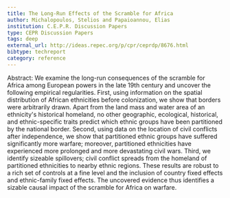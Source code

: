 ```yaml
---
title: The Long-Run Effects of the Scramble for Africa
author: Michalopoulos, Stelios and Papaioannou, Elias
institution: C.E.P.R. Discussion Papers
type: CEPR Discussion Papers
tags: deep
external_url: http://ideas.repec.org/p/cpr/ceprdp/8676.html
bibtype: techreport
category: reference
---
```

Abstract: We examine the long-run consequences of the scramble for Africa among European powers in the late 19th century and uncover the following empirical regularities. First, using information on the spatial distribution of African ethnicities before colonization, we show that borders were arbitrarily drawn. Apart from the land mass and water area of an ethnicity's historical homeland, no other geographic, ecological, historical, and ethnic-specific traits predict which ethnic groups have been partitioned by the national border. Second, using data on the location of civil conflicts after independence, we show that partitioned ethnic groups have suffered significantly more warfare; moreover, partitioned ethnicities have experienced more prolonged and more devastating civil wars. Third, we identify sizeable spillovers; civil conflict spreads from the homeland of partitioned ethnicities to nearby ethnic regions. These results are robust to a rich set of controls at a fine level and the inclusion of country fixed effects and ethnic-family fixed effects. The uncovered evidence thus identifies a sizable causal impact of the scramble for Africa on warfare.
